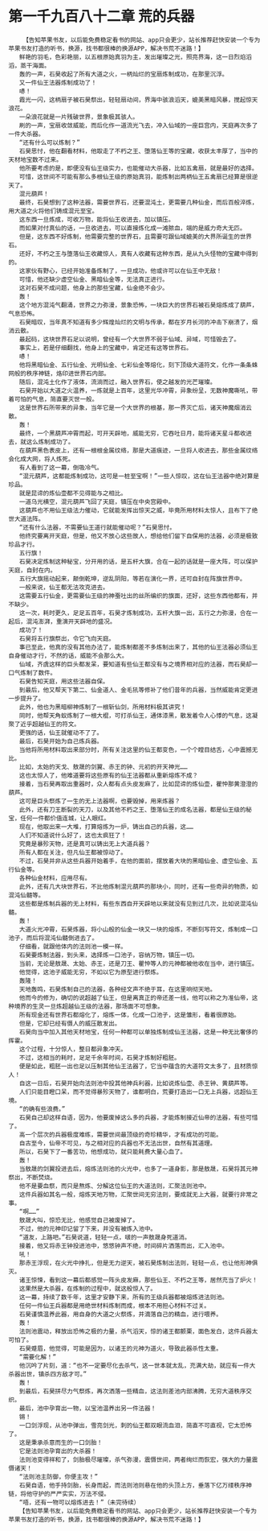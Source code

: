 # 第一千九百八十二章 荒的兵器
        【告知苹果书友，以后能免费稳定看书的网站、app只会更少，站长推荐赶快安装一个专为苹果书友打造的听书，换源，找书都很棒的换源APP，解决书荒不迷路！】
       鲜艳的羽毛，色彩艳丽，以五根原始真羽为主，发出璀璨之光，照亮界海，这一日烈焰滔滔，蒸干海面。
       轰的一声，石昊收起了所有大道之火，一柄灿烂的宝扇炼制成功，在那里沉浮。
       又一件仙王法器炼制成功了！
       哧！
       霞光一闪，这柄扇子被石昊祭出，轻轻扇动间，界海中骇浪滔天，媲美黑暗风暴，搅起惊天浪花。
       一朵浪花就是一片残破世界，景象极其骇人。
       刷的一声，宝扇收敛威能，而后化作一道流光飞去，冲入仙域的一座巨宫内，天庭再次多了一件大杀器。
       “还有什么可以炼制？”
       石昊思忖，他在翻看材料，他取走了不朽之王、堕落仙王等的宝藏，收获太丰厚了，当中的天材地宝数不过来。
       他所要考虑的是，即便没有仙王级实力，也能催动大杀器，比如五禽扇，就是最好的选择。
       可惜，这世间不可能有那么多根仙王级的原始真羽，能炼制出两柄仙王五禽扇已经算是很逆天了。
       混元葫芦！
       最终，石昊想到了这种法器，需要世界石，还要混沌土，更需要几种仙金，而后百般淬炼，用大道之火将他们铸成混元至宝。
       这东西一旦炼成，可收万物，能将仙王收进去，加以镇压。
       而如果对付真仙的话，一旦收进去，可以直接炼化成一滩脓血，端的是威力奇大无匹。
       但是，这东西不好炼制，他需要完整的世界石，且需要可跟仙域媲美的大界所诞生的世界石。
       还好，不朽之王与堕落仙王收藏惊人，真有人收藏有这种东西，是从九头怪物的宝藏中得到的。
       这家伙有野心，已经开始准备炼制了，一旦成功，他或许可以在仙王中无敌！
       可惜，他还缺少虚空仙金、黑暗仙金等，无法真正进行。
       这对石昊不成问题，他身上的那些宝藏，仙金绝不会少。
       轰！
       这个地方混沌气翻涌，世界之力弥漫，景象恐怖，一块巨大的世界石被石昊熔炼成了葫芦，气息恐怖。
       石昊暗叹，当年真不知道有多少辉煌灿烂的文明与传承，都在岁月长河的冲击下崩溃了，烟消云散。
       最起码，这块世界石足以说明，曾经有一个大世界不弱于仙域、异域，可惜毁去了。
       事实上，若是仔细翻找，他身上的宝藏中，肯定还有这等世界石。
       哧！
       他将黑暗仙金、五行仙金、光明仙金、七彩仙金等熔化，刻下顶级大道符文，化作一条条蛛网般的秩序神链，烙印进世界石内部。
       随后，混沌土化作了液体，流淌而过，融入世界石，使之越发的光芒璀璨。
       石昊开始以大道之火温养，一炼就是上百年，这里光华冲霄，异象纷呈，无数神魔嘶吼，带着可怕的气息，简直要灭世一般。
       这是世界石所带来的异象，当年它是一个大世界的根基，那一界灭亡后，诸天神魔烟消云散。
       轰！
       最终，一个黑葫芦冲霄而起，可开天辟地，威能无穷，它吞吐日月，能将诸天星斗都收进去，就这么炼制成功了。
       在葫芦黑色表皮上，还有一根根金属纹络，那是大道痕迹，一旦将人收进去，那些金属纹络会化成大网，将人炼死。
       有人看到了这一幕，倒吸冷气。
       “混元葫芦，这都能炼制成功，这可是一桩至宝啊！”一些人惊叹，这在仙王法器中绝对算是珍品。
       就是昆谛的炼仙壶都不见得能与之相比。
       一道乌光横空，混元葫芦飞回了天庭，镇压在中央宫殿中。
       这葫芦也不用仙王级法力催动，它就能发挥出惊天之威，毕竟所用材料太惊人，且布下了绝世大道法阵。
       “还有什么法器，不需要仙王道行就能催动呢？”石昊思忖。
       他终究要离开天庭，但是，他又不放心这些故人，想给他们留下自保用的法器，必须是极致珍品才行。
       五行旗！
       石昊决定炼制这种秘宝，分开用的话，是五杆大旗，合在一起的话就是一座大阵，可以保护天庭，自封在内。
       五行大旗摇动起来，颠倒乾坤，逆乱阴阳，等若在演化一界，还可自封在阵旗世界中。
       一般来说，仙王都无法攻克进去。
       这需要五行仙金，更需要仙王级的神蚕吐出的丝所编织的旗面，还好，这些东西他都有，并不缺少。
       这一次，耗时更久，足足五百年，石昊才炼制成功，五杆大旗一出，五行之力弥漫，合在一起后，混沌澎湃，重演开天辟地的盛况。
       成功了！
       石昊将五行旗祭出，令它飞向天庭。
       事已至此，他真的没有其他办法了，能炼制都差不多炼制出来了，其他的仙王法器必须仙王自身催动才行，不然的话，威能不会那么大。
       仙域，齐虞这样的巨头都发呆，要知道有些仙王都没有与之境界相对应的法器，而石昊却一口气炼制了数件。
       石昊告知天庭，用这些法器自保。
       到最后，他又帮天下第二、仙金道人、金毛犼等修补了他们昔年的兵器，当然威能肯定更进一步提升了。
       此外，他也为黑暗柳神炼制了一根斩仙剑，所用材料极其讲究！
       同时，他帮天角蚁炼制了一根大棍，可打杀仙王，通体漆黑，散发着令人心悸的气息，这凝聚了近乎超越仙王的符文。
       更强的话，仙王就催动不了了。
       最后，石昊开始为自己炼兵器。
       当他将所用材料取出来部分时，所有关注这里的仙王都变色，一个个瞠目结舌，心中震撼无比。
       比如，太始的天戈、敖晟的剑翼、赤王的钟、元初的开天神光……
       这也太惊人了，他难道要将这些原有的仙王法器都从重新熔炼不成？
       接着，当石昊再取出重器时，众人都有点头皮发麻了，比如昆谛的炼仙壶，瞿忡那黄澄澄的葫芦。
       这可是巨头祭炼了一生的无上法器啊，也要毁掉，用来炼器？
       此外，还有刀王断裂的天刀，以及其他不朽之王、堕落仙王的成名法器，都是仙王级的秘宝，任何一件都价值连城，让人眼红。
       现在，他取出来一大堆，打算熔炼为一炉，铸出自己的兵器，这……
       人们不知道说什么好了，这也太疯狂了！
       究竟是暴殄天物，还是真可以铸出无上大道兵器？
       所有人都在关注，但凡仙王都被惊动了。
       不过，石昊并非从这些兵器开始着手，在他的面前，摆放着大块的黑暗仙金、虚空仙金、五行仙金等。
       各种仙金材料，应用尽有。
       此外，还有几大块世界石，不比他炼制混元葫芦的那块小，同时，还有一些奇异的物质，如混沌仙髓等。
       这些都是炼制兵器的无上材料，有些东西自开天辟地以来就没有见到过几次，比如说混沌仙髓。
       轰！
       大道火光冲霄，石昊炼器，将小山般的仙金一块又一块的熔炼，不断刻写符文，炼制成一口池子，而后将混沌仙髓倒进去了。
       仔细看，就跟他体内的法则池一模一样。
       石昊要炼制法器，到头来，选择炼一口池子，容纳万物，镇压一切。
       当前，无论是敖晟、太始、赤王，还是刀王、瞿忡等人的元神都被他收在当中，进行镇压。
       他觉得，这池子威能无穷，不如以它为原型进行祭炼。
       轰隆！
       天地轰鸣，石昊炼制自己的法器，各种经文声不绝于耳，在这里响彻天地。
       他而今的修为，确切的说超越了仙王，但是离真正的帝还差一线，他可以称之为准仙帝，这种境界的生灵一旦炼超越仙王级的法器，那场面不可想象。
       所有现金还有世界石都熔化了，熔炼一体，化成一口池子，这是雏形，看着很原始。
       但是，它却已经有慑人的威压散发出。
       石昊向当中加入其他天材地宝，任何一种都可以单独炼制成仙王法器，这是一种无比奢侈的挥霍。
       这个过程，十分惊人，整日都异象冲天。
       不过，这相当的耗时，足足千余年时间，石昊才炼制好粗胚。
       便是如此，粗胚一出也足以压制其他仙王法器了，它当中蕴含的大道符文太多了，且材质惊人！
       自这一日后，石昊开始向法则池中投其他神兵利器，比如说炼仙壶、赤王钟、黄葫芦等。
       人们只能目瞪口呆，而不觉得暴殄天物了，谁都明白，荒要打造出一口无上兵器，远超仙王境。
       “的确有些浪费。”
       石昊自己却这样自语，因为，他要废掉这么多的兵器，才能炼制接近仙帝的法器，有些可惜了。
       高一个层次的兵器极度难练，需要世间最顶级的奇珍精华，才有成功的可能。
       自古至今，仙帝不可见，与之相对应的兵器也不无法出世，自然有其道理。
       所以，石昊下了一番苦功，他想成功，就只能耗费大量心血了。
       轰！
       当敖晟的剑翼投进去后，熔炼法则池的火光中，也多了一道身影，那是敖晟，石昊将其元神祭出，不断焚烧。
       他不是要血祭，而只是熬炼、分解这位仙王的大道法则，汇聚法则池中。
       这件兵器如其名一般，熔炼天地万物，汇聚世间无穷法则，要成就无上大器，就要行非常之事。
       “啊……”
       敖晟大叫，惊恐无比，他感觉自己被废掉了。
       不过，他的元神印记留了下来，并没有被炼入池中。
       “道友，上路吧。”石昊说道，轻轻一点，啵的一声敖晟身死道消。
       接着，他又将赤王钟投进池中，悠悠钟声不绝，时间碎片洒落而出，汇入池中。
       吼！
       那赤王浮现，在火光中挣扎，但是无力逆天，被石昊炼制出法则，轻轻一点，也让他形神俱灭。
       诸王惊悚，看到这一幕后都感觉一阵头皮发麻，那些仙王、不朽之王等，居然充当了炉火！
       这果然是大杀器，在炼制的过程中，就这般惊人了。
       这一幕，持续了数千年，这里才安静下来，所有的王级兵器都被熔炼进法则池。
       任何一件仙王兵器都是用绝世材料炼制而成，根本不用担心材料不过关。
       石昊谨慎温养此器，用自身的大道之火祭炼，并滴落自己的精血，进行喂养。
       轰！
       法则池震动，释放出恐怖之极的力量，杀气滔天，惊的诸王都颤栗，面色发白，这件兵器太可怕了。
       石昊蹙眉，他觉得，可能是因为，以诸王的元神为道火，导致此器杀性太重。
       “需要化解！”
       他沉吟了片刻，道：“也不一定要尽化去杀气，这一世本就太乱，充满大劫，就应有一件大杀器出世，镇杀四方敌才可。”
       轰！
       到最后，石昊拼尽力气祭炼，再次洒落一些精血，这法则差池内部沸腾，无穷大道秩序交织。
       最后，池中孕育出一物，以宝池温养出另一件法器！
       锵！
       一口剑浮现，从池中弹出，雪亮剑光，刺的仙王都双眼流血泪，简直不可直视，它太恐怖了。
       这是秉承杀意而生的一口剑胎！
       它是法则池孕育出的大杀器！
       法则池变得祥和了，剑胎极尽璀璨，杀气弥漫，震慑世间，两者绚烂而恢宏，强大的力量震慑诸天！
       “法则池主防御，你便主攻！”
       石昊自语，他手持剑胎，长身而起，而法则池则悬在他的头顶上方，垂落下亿万缕秩序神链，将他守护的严严实实，万法不侵。
       “唔，还有一物可以熔炼进去！”（未完待续）
       【告知苹果书友，以后能免费稳定看书的网站、app只会更少，站长推荐赶快安装一个专为苹果书友打造的听书，换源，找书都很棒的换源APP，解决书荒不迷路！】